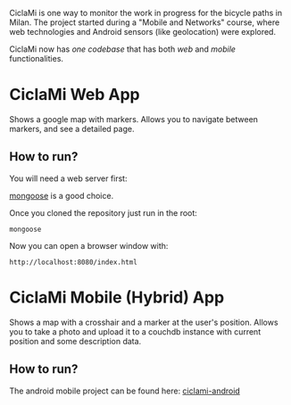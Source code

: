 CiclaMi is one way to monitor the work in progress for the bicycle paths in Milan. The project started during a "Mobile and Networks" course, where web technologies and Android sensors (like geolocation) were explored.

CiclaMi now has *one codebase* that has both *web* and *mobile* functionalities.

CiclaMi Web App
===============

Shows a google map with markers. Allows you to navigate between markers, and see a detailed page.

How to run?
-----------

You will need a web server first: 

[mongoose](http://code.google.com/p/mongoose/ "Moongose") is a good choice.

Once you cloned the repository just run in the root:

    mongoose

Now you can open a browser window with:

    http://localhost:8080/index.html

CiclaMi Mobile (Hybrid) App
===========================

Shows a map with a crosshair and a marker at the user's position. Allows you to take a photo and upload it to a couchdb instance with current position and some description data.

How to run?
-----------

The android mobile project can be found here: [ciclami-android](https://github.com/colmarius/ciclami-android)